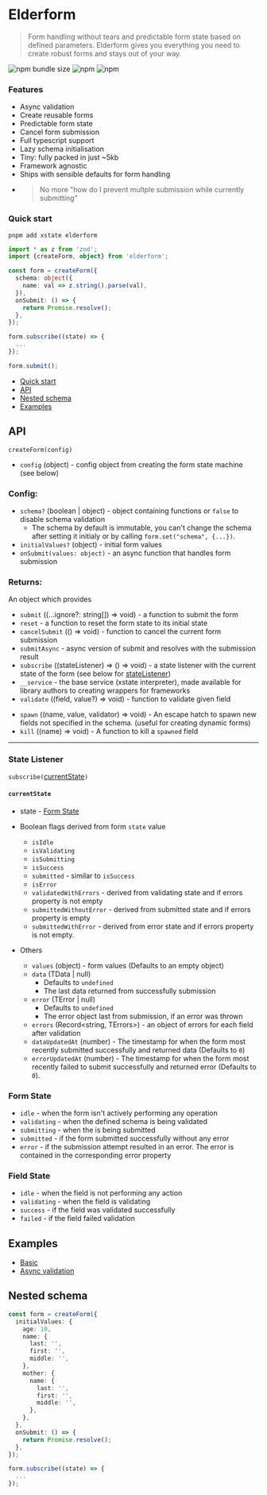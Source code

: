 # Elderform

> Form handling without tears and predictable form state based on defined parameters. Elderform gives you everything you need to create robust forms and stays out of your way.

![npm bundle size](https://img.shields.io/bundlephobia/minzip/elderform) ![npm](https://img.shields.io/npm/v/elderform) ![npm](https://img.shields.io/npm/dt/elderform)

### Features

- Async validation
- Create reusable forms
- Predictable form state
- Cancel form submission
- Full typescript support
- Lazy schema initialisation
- Tiny: fully packed in just ~5kb
- Framework agnostic <!-- (with wrappers for X) -->
- Ships with sensible defaults for form handling
- > No more "how do I prevent multple submission while currently submitting"

### Quick start

```
pnpm add xstate elderform
```

```ts
import * as z from 'zod';
import {createForm, object} from 'elderform';

const form = createForm({
  schema: object({
    name: val => z.string().parse(val),
  }),
  onSubmit: () => {
    return Promise.resolve();
  },
});

form.subscribe((state) => {
  ...
});

form.submit();
```

- [Quick start](#quick-start)
- [API](#api)
- [Nested schema](#nested-schema)
- [Examples](#examples)

## API

`createForm(config)`

- `config` (object) - config object from creating the form state machine (see below)

### Config:

- `schema?` (boolean | object) - object containing functions or `false` to disable schema validation
  - The schema by default is immutable, you can't change the schema after setting it initialy or by calling `form.set("schema", {...})`.
- `initialValues?` (object) - initial form values
- `onSubmit(values: object)` - an async function that handles form submission

### Returns:

An object which provides

- `submit` ((...ignore?: string[]) => void) - a function to submit the form
- `reset` - a function to reset the form state to its initial state
- `cancelSubmit` (() => void) - function to cancel the current form submission
- `submitAsync` - async version of submit and resolves with the submission result
- `subscribe` ((stateListener) => () => void) - a state listener with the current state of the form (see below for [stateListener](#state-listener))
- `__service` - the base service (xstate interpreter), made available for library authors to creating wrappers for frameworks
- `validate` ((field, value?) => void) - function to validate given field
<!-- - `set` ((name, value) => void) - function to set values for `data`, `error`, `errors`, `schema` or `values` -->
- `spawn` ((name, value, validator) => void) - An escape hatch to spawn new fields not specified in the schema. (useful for creating dynamic forms)
- `kill` ((name) => void) - A function to kill a `spawned` field

---

### State Listener

`subscribe(`[currentState](#currentState)`)`

#### `currentState`

- state - [Form State](#form-state)

- Boolean flags derived from form `state` value

  - `isIdle`
  - `isValidating`
  - `isSubmitting`
  - `isSuccess`
  - `submitted` - similar to `isSuccess`
  - `isError`
  - `validatedWithErrors` - derived from validating state and if errors property is not empty
  - `submittedWithoutError` - derived from submitted state and if errors property is empty
  - `submittedWithError` - derived from error state and if errors property is not empty.

- Others
  - `values` (object) - form values (Defaults to an empty object)
  - `data` (TData | null)
    - Defaults to `undefined`
    - The last data returned from successfully submission
  - `error` (TError | null)
    - Defaults to `undefined`
    - The error object last from submission, if an error was thrown
  - `errors` (Record<string, TErrors>) - an object of errors for each field after validation
  - `dataUpdatedAt` (number) -
    The timestamp for when the form most recently submitted successfully and returned data (Defaults to `0`)
  - `errorUpdatedAt` (number) -
    The timestamp for when the form most recently failed to submit successfully and returned error (Defaults to `0`).

### Form State

- `idle` - when the form isn't actively performing any operation
- `validating` - when the defined schema is being validated
- `submitting` - when the is being submitted
- `submitted` - if the form submitted successfully without any error
- `error` - if the submission attempt resulted in an error. The error is contained in the corresponding error property

### Field State

- `idle` - when the field is not performing any action
- `validating` - when the field is validating
- `success` - if the field was validated successfully
- `failed` - if the field failed validation

## Examples

- [Basic](https://codesandbox.io/s/elderform-basic-jtwff)
- [Async validation](https://codesandbox.io/s/elderform-async-validation-e1twr?file=/src/index.ts)

## Nested schema

```ts
const form = createForm({
  initialValues: {
    age: 10,
    name: {
      last: '',
      first: '',
      middle: '',
    },
    mother: {
      name: {
        last: '',
        first: '',
        middle: '',
      },
    },
  },
  onSubmit: () => {
    return Promise.resolve();
  },
});

form.subscribe((state) => {
  ...
});
```
